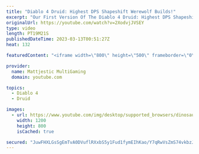 ```yaml
---
title: "Diablo 4 Druid: Highest DPS Shapeshift Werewolf Builds!"
excerpt: "Our First Version Of The Diablo 4 Druid: Highest DPS Shapeshift Werewolf Builds. I Will Be Updated With Open Beta Access ..."
originalUrl: https://youtube.com/watch?v=2XodvjJVSEY
type: video
length: PT19M21S
publishedDateTime: 2023-03-13T00:51:27Z
heat: 132

featuredContent: "<iframe width=\"800\" height=\"500\" frameborder=\"0\" src=\"https://www.youtube.com/embed/2XodvjJVSEY\" allow=\"accelerometer; autoplay; encrypted-media; gyroscope; picture-in-picture\" allowfullscreen></iframe>"

provider:
  name: Mattjestic MultiGaming
  domain: youtube.com

topics:
  - Diablo 4
  - Druid

images:
  - url: https://www.youtube.com/img/desktop/supported_browsers/dinosaur.png
    width: 1200
    height: 800
    isCached: true

secured: "JuwFHXLGsSgEmTvA0DVuflRXxbS5y1Fud1fymEIhKao/Y7qRwVsZmS74vkbzJcXdE27o/GlZylWT62iFbIMZrSFmHuaMOkvqeyIk3nGb5zupMjNck/ucVOgtvwM6gKwkpzmDs20+b7L7AVSnz6J/a+O1lVvICxHv6QiqM3hzuIHNXZQhdHtEEDsp9ichmkmYOlqI59wmreBNh15yTEG5aVLL1AQX1Q6hJjZGdWv4FfyZ1zvODEJtT+3ULvaMaJiGjpixnt6e20QNIYfGkVAbOsHB1ZJji6PsXnOT1Z9ohh+T8uCaQVqfeBqX19xjQqaXPJMohC+KJGmBpyLD1nNm9lAnso1fdb5BWgXpvE9BcNUNthsVpOhaQ6SNt048ZhxGAsIJuwbqkt+0cOMKmPPQP4xg31UflBndQDWM04+chMI=;UlnAlFUA9Qhcdt1dbF7dGQ=="
---
```


